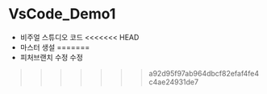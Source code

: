 # VsCode_Demo1

- 비주얼 스튜디오 코드
<<<<<<< HEAD
- 마스터 생설
=======
- 피처브랜치 수정 수정 
>>>>>>> a92d95f97ab964dbcf82efaf4fe4c4ae24931de7
